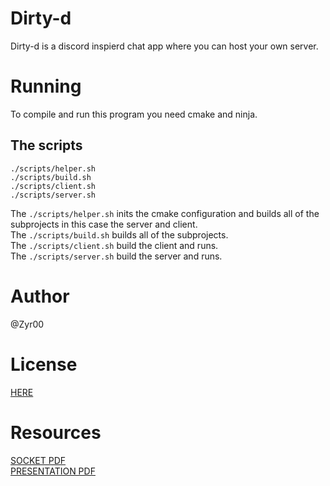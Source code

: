# Dirty-d

Dirty-d is a discord inspierd chat app where you can host your own server.

# Running

To compile and run this program you need cmake and ninja.

## The scripts

```
./scripts/helper.sh
./scripts/build.sh
./scripts/client.sh
./scripts/server.sh
```

The `./scripts/helper.sh` inits the cmake configuration and builds all of the subprojects in this case the
server and client. \
The `./scripts/build.sh` builds all of the subprojects. \
The `./scripts/client.sh` build the client and runs. \
The `./scripts/server.sh` build the server and runs.

# Author
@Zyr00

# License

[HERE](https://github.com/Zyr00/dirty-d/blob/master/LICENSE)

# Resources

[SOCKET PDF](http://www.cs.columbia.edu/~danr/courses/6761/Fall00/hw/pa1/6761-sockhelp.pdf) \
[PRESENTATION PDF](https://www.cs.colostate.edu/~gersch/cs457/CS457_tutorial1.pdf)
